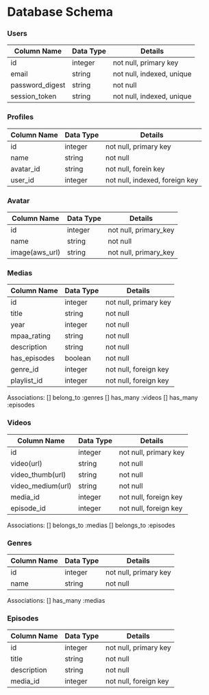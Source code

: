 # Database Schema

### Users
Column Name| Data Type | Details
-----------|-----------|--------
id | integer | not null, primary key
email | string | not null, indexed, unique
password_digest | string | not null
session_token | string | not null, indexed, unique


### Profiles
Column Name| Data Type | Details
-----------|-----------|--------
id | integer | not null, primary key
name | string | not null
avatar_id | string | not null, forein key
user_id | integer | not null, indexed, foreign key

### Avatar
Column Name| Data Type | Details
-----------|-----------|--------
id | integer | not null, primary_key
name | string | not null
image(aws_url) | string | not null, primary_key

### Medias
Column Name| Data Type | Details
-----------|-----------|--------
id| integer | not null, primary key
title | string | not null
year | integer | not null
mpaa_rating | string | not null
description | string | not null
has_episodes | boolean | not null
genre_id | integer | not null, foreign key
playlist_id | integer | not null, foreign key

Associations:
[] belong_to :genres
[] has_many :videos
[] has_many :episodes

### Videos
Column Name| Data Type | Details
-----------|-----------|--------
id| integer | not null, primary key
video(url) | string | not null
video_thumb(url) | string | not null
video_medium(url) | string | not null
media_id | integer | not null, foreign key
episode_id | integer | not null, foreign key

Associations:
[] belongs_to :medias
[] belongs_to :episodes

### Genres
Column Name| Data Type | Details
-----------|-----------|--------
id| integer | not null, primary key
name| string | not null

Associations:
[] has_many :medias

### Episodes
Column Name| Data Type | Details
-----------|-----------|--------
id | integer | not null, primary key
title | string | not null
description | string | not null
media_id | integer | not null, foreign key
